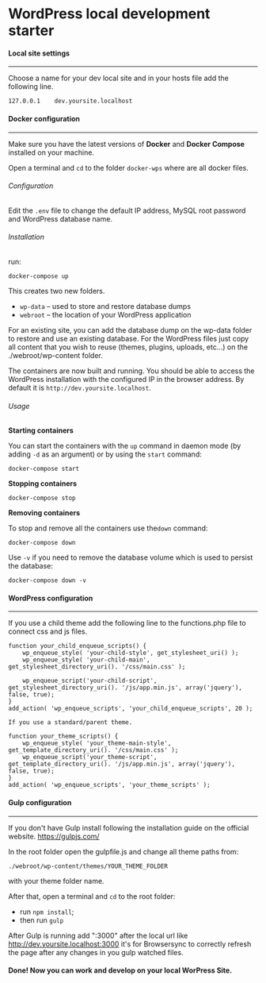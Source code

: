 # WordPress local development starter

####  Local site settings
------------
Choose a name for your dev local site and in your hosts file add the following line.

    127.0.0.1    dev.yoursite.localhost

####  Docker configuration
------------
Make sure you have the latest versions of **Docker** and **Docker Compose** installed on your machine.

Open a terminal and `cd` to the folder `docker-wps` where are all docker files.

###### Configuration

Edit the `.env` file to change the default IP address, MySQL root password and WordPress database name.

###### Installation
 run:
```
docker-compose up
```
This creates two new folders.
* `wp-data` – used to store and restore database dumps
* `webroot` – the location of your WordPress application

For an existing site, you can add the database dump on the wp-data folder to restore and use an existing database. For the WordPress files just copy all content that you wish to reuse (themes, plugins, uploads, etc...) on the ./webroot/wp-content folder.

The containers are now built and running. You should be able to access the WordPress installation with the configured IP in the browser address. By default it is `http://dev.yoursite.localhost`.

###### Usage

**Starting containers**

You can start the containers with the `up` command in daemon mode (by adding `-d` as an argument) or by using the `start` command:
```
docker-compose start
```

**Stopping containers**

```
docker-compose stop
```

**Removing containers**

To stop and remove all the containers use the`down` command:

```
docker-compose down
```
Use `-v` if you need to remove the database volume which is used to persist the database:
```
docker-compose down -v
```

####  WordPress configuration
------------
If you use a child theme add the following line to the functions.php file to connect css and js files.

```
function your_child_enqueue_scripts() {
	wp_enqueue_style( 'your-child-style', get_stylesheet_uri() );
    wp_enqueue_style( 'your-child-main', get_stylesheet_directory_uri(). '/css/main.css' );

    wp_enqueue_script('your-child-script', get_stylesheet_directory_uri(). '/js/app.min.js', array('jquery'), false, true);
}
add_action( 'wp_enqueue_scripts', 'your_child_enqueue_scripts', 20 );
```

```
If you use a standard/parent theme.

function your_theme_scripts() {
    wp_enqueue_style( 'your_theme-main-style', get_template_directory_uri(). '/css/main.css' );
    wp_enqueue_script('your_theme-script', get_template_directory_uri(). '/js/app.min.js', array('jquery'), false, true);    
}
add_action( 'wp_enqueue_scripts', 'your_theme_scripts' );
```

####  Gulp configuration
------------
If you don't have Gulp install following the installation guide on the official website.
https://gulpjs.com/

In the root folder open the gulpfile.js and change all theme paths from:
```
./webroot/wp-content/themes/YOUR_THEME_FOLDER
```
with your theme folder name.

After that, open a terminal and `cd` to the root folder:
- run `npm install`;
- then run `gulp`

After Gulp is running add ":3000" after the local url like http://dev.yoursite.localhost:3000 it's for Browsersync to correctly refresh the page after any changes in you gulp watched files.

####  Done! Now you can work and develop on your local WorPress Site.
